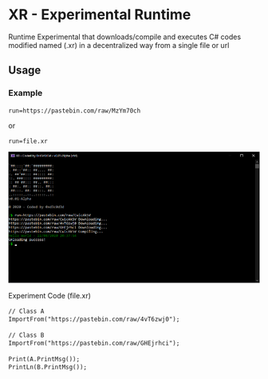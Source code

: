 # XR - Experimental Runtime

Runtime Experimental that downloads/compile and executes C# codes modified named (.xr) in a decentralized way from a single file or url

## Usage

### Example
```
run=https://pastebin.com/raw/MzYm70ch
```
or
```
run=file.xr
```
![alt text](https://github.com/d3c0d3d/XR/raw/master/images/screenshot.png?raw=true)

Experiment Code (file.xr)
```
// Class A
ImportFrom("https://pastebin.com/raw/4vT6zwj0");

// Class B
ImportFrom("https://pastebin.com/raw/GHEjrhci");

Print(A.PrintMsg()); 
PrintLn(B.PrintMsg());
```
